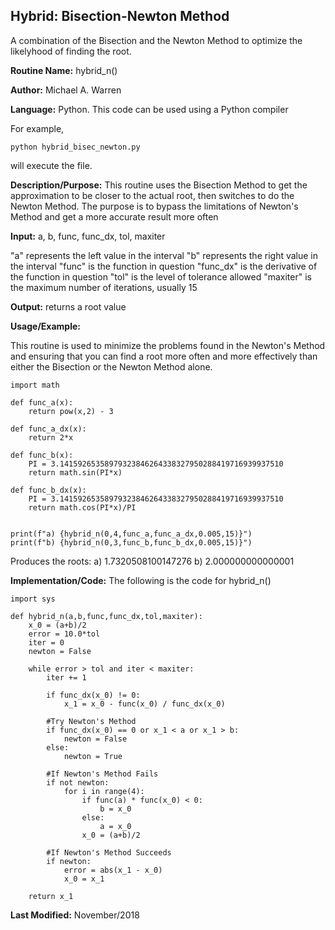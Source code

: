 ## Hybrid: Bisection-Newton Method 
A combination of the Bisection and the Newton Method to optimize the likelyhood of finding the root.

**Routine Name:**           hybrid_n()

**Author:** Michael A. Warren

**Language:** Python. This code can be used using a Python compiler

For example,

    python hybrid_bisec_newton.py

will execute the file.

**Description/Purpose:** This routine uses the Bisection Method to get the approximation to be closer to the actual root, then switches to do the Newton Method. 
The purpose is to bypass the limitations of Newton's Method and get a more accurate result more often

**Input:** a, b, func, func_dx, tol, maxiter

"a" represents the left value in the interval
"b" represents the right value in the interval
"func" is the function in question
"func_dx" is the derivative of the function in question
"tol" is the level of tolerance allowed
"maxiter" is the maximum number of iterations, usually 15

**Output:** returns a root value

**Usage/Example:**

This routine is used to minimize the problems found in the Newton's Method and ensuring that you can find a root more often and more effectively than either the Bisection or the Newton Method alone.

	import math

	def func_a(x):
	    return pow(x,2) - 3

	def func_a_dx(x):
	    return 2*x

	def func_b(x):
	    PI = 3.14159265358979323846264338327950288419716939937510
	    return math.sin(PI*x)

	def func_b_dx(x):
	    PI = 3.14159265358979323846264338327950288419716939937510
	    return math.cos(PI*x)/PI


	print(f"a) {hybrid_n(0,4,func_a,func_a_dx,0.005,15)}")
	print(f"b) {hybrid_n(0,3,func_b,func_b_dx,0.005,15)}")

Produces the roots:
	a) 1.7320508100147276
	b) 2.000000000000001

**Implementation/Code:** The following is the code for hybrid_n()

	import sys

	def hybrid_n(a,b,func,func_dx,tol,maxiter):
	    x_0 = (a+b)/2
	    error = 10.0*tol
	    iter = 0
	    newton = False

	    while error > tol and iter < maxiter:
	        iter += 1

	        if func_dx(x_0) != 0:
	            x_1 = x_0 - func(x_0) / func_dx(x_0)

	        #Try Newton's Method
	        if func_dx(x_0) == 0 or x_1 < a or x_1 > b:
	            newton = False
	        else:
	            newton = True

	        #If Newton's Method Fails
	        if not newton:
	            for i in range(4):
	                if func(a) * func(x_0) < 0:
	                    b = x_0
	                else:
	                    a = x_0
	                x_0 = (a+b)/2

	        #If Newton's Method Succeeds
	        if newton:
	            error = abs(x_1 - x_0)
	            x_0 = x_1

	    return x_1

**Last Modified:** November/2018
